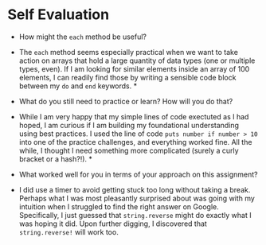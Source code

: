 # Self Evaluation

- How might the `each` method be useful?
* The `each` method seems especially practical when we want to take action on arrays that hold a large quantity of data types (one or multiple types, even). If I am looking for similar elements inside an array of 100 elements, I can readily find those by writing a sensible code block between my `do` and `end` keywords. *
- What do you still need to practice or learn? How will you do that?
* While I am very happy that my simple lines of code exectuted as I had hoped, I am curious if I am building my foundational understanding using best practices. I used the line of code `puts number if number > 10` into one of the practice challenges, and everything worked fine. All the while, I thought I need something more complicated (surely a curly bracket or a hash?!). *
- What worked well for you in terms of your approach on this
assignment?
* I did use a timer to avoid getting stuck too long without taking a break. Perhaps what I was most pleasantly surprised about was going with my intuition when I struggled to find the right answer on Google. Specifically, I just guessed that `string.reverse` might do exactly what I was hoping it did. Upon further digging, I discovered that `string.reverse!` will work too.